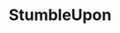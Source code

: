---
blog: https://blog.blah.com/
facebook: https://www.facebook.com/blah
github: stumbleupon
logohandle: stumbleupon
sort: stumbleupon
title: StumbleUpon
twitter: https://twitter.com/StumbleUpon
website: https://www.stumbleupon.com/
wikipedia: https://en.wikipedia.org/wiki/StumbleUpon
---
